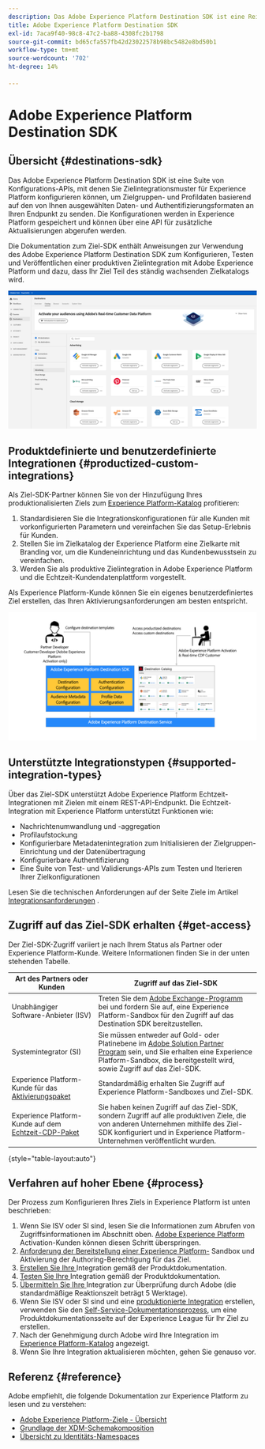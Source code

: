 ```yaml
---
description: Das Adobe Experience Platform Destination SDK ist eine Reihe von Konfigurations-APIs, mit denen Sie Zielintegrationsmuster für die Experience Platform konfigurieren können, um Zielgruppen- und Profildaten an Ihren Endpunkt zu senden. Dies basiert auf Daten- und Authentifizierungsformaten Ihrer Wahl. Die Konfigurationen werden in Experience Platform gespeichert und können über eine API für zusätzliche Aktualisierungen abgerufen werden.
title: Adobe Experience Platform Destination SDK
exl-id: 7aca9f40-98c8-47c2-ba88-4308fc2b1798
source-git-commit: bd65cfa557fb42d23022578b98bc5482e8bd50b1
workflow-type: tm+mt
source-wordcount: '702'
ht-degree: 14%

---
```


# Adobe Experience Platform Destination SDK

## Übersicht {#destinations-sdk}

Das Adobe Experience Platform Destination SDK ist eine Suite von Konfigurations-APIs, mit denen Sie Zielintegrationsmuster für Experience Platform konfigurieren können, um Zielgruppen- und Profildaten basierend auf den von Ihnen ausgewählten Daten- und Authentifizierungsformaten an Ihren Endpunkt zu senden. Die Konfigurationen werden in Experience Platform gespeichert und können über eine API für zusätzliche Aktualisierungen abgerufen werden.

Die Dokumentation zum Ziel-SDK enthält Anweisungen zur Verwendung des Adobe Experience Platform Destination SDK zum Konfigurieren, Testen und Veröffentlichen einer produktiven Zielintegration mit Adobe Experience Platform und dazu, dass Ihr Ziel Teil des ständig wachsenden Zielkatalogs wird.

![Zielkatalog – Übersicht](./assets/destinations-catalog-overview.png)

## Produktdefinierte und benutzerdefinierte Integrationen {#productized-custom-integrations}

Als Ziel-SDK-Partner können Sie von der Hinzufügung Ihres produktionalisierten Ziels zum [Experience Platform-Katalog](/help/destinations/catalog/overview.md) profitieren:
1. Standardisieren Sie die Integrationskonfigurationen für alle Kunden mit vorkonfigurierten Parametern und vereinfachen Sie das Setup-Erlebnis für Kunden.
2. Stellen Sie im Zielkatalog der Experience Platform eine Zielkarte mit Branding vor, um die Kundeneinrichtung und das Kundenbewusstsein zu vereinfachen.
3. Werden Sie als produktive Zielintegration in Adobe Experience Platform und die Echtzeit-Kundendatenplattform vorgestellt.

Als Experience Platform-Kunde können Sie ein eigenes benutzerdefiniertes Ziel erstellen, das Ihren Aktivierungsanforderungen am besten entspricht.

![Visuelles Ziel-SDK-Diagramm](./assets/destination-sdk-visual.png)

<!--

## Types of destinations in Adobe Experience Platform {#types-of-destinations}

In Adobe Experience Platform, we distinguish between two destination types - *connections* and *extensions*. In the user interface, customers can choose between two types of connection destinations, Profile Export destinations and Segment Export destinations. For more details around the difference between the different destination types, read [Destination Types and Categories](https://experienceleague.adobe.com/docs/experience-platform/destinations/destination-types.html?lang=en).

![Destination types](./assets/types-of-destinations.png)

This documentation set provides you with all the necessary information to add your destination to Adobe Experience Platform, as a *connection*, either Profile Export or Segment Export. To set up an extension, visit the [Experience Platform Launch developer portal](https://developer.adobelaunch.com/extensions/).

-->

## Unterstützte Integrationstypen {#supported-integration-types}

Über das Ziel-SDK unterstützt Adobe Experience Platform Echtzeit-Integrationen mit Zielen mit einem REST-API-Endpunkt. Die Echtzeit-Integration mit Experience Platform unterstützt Funktionen wie:
* Nachrichtenumwandlung und -aggregation
* Profilaufstockung
* Konfigurierbare Metadatenintegration zum Initialisieren der Zielgruppen-Einrichtung und der Datenübertragung
* Konfigurierbare Authentifizierung
* Eine Suite von Test- und Validierungs-APIs zum Testen und Iterieren Ihrer Zielkonfigurationen

Lesen Sie die technischen Anforderungen auf der Seite Ziele im Artikel [Integrationsanforderungen](./integration-prerequisites.md) .


## Zugriff auf das Ziel-SDK erhalten {#get-access}

Der Ziel-SDK-Zugriff variiert je nach Ihrem Status als Partner oder Experience Platform-Kunde. Weitere Informationen finden Sie in der unten stehenden Tabelle.


| Art des Partners oder Kunden | Zugriff auf das Ziel-SDK |
---------|----------|
| Unabhängiger Software-Anbieter (ISV) | Treten Sie dem [Adobe Exchange-Programm](https://partners.adobe.com/exchangeprogram/experiencecloud.html) bei und fordern Sie auf, eine Experience Platform-Sandbox für den Zugriff auf das Destination SDK bereitzustellen. |
| Systemintegrator (SI) | Sie müssen entweder auf Gold- oder Platinebene im [Adobe Solution Partner Program](https://solutionpartners.adobe.com/home.html) sein, und Sie erhalten eine Experience Platform-Sandbox, die bereitgestellt wird, sowie Zugriff auf das Ziel-SDK. |
| Experience Platform-Kunde für das [Aktivierungspaket](https://helpx.adobe.com/legal/product-descriptions/adobe-experience-platform0.html) | Standardmäßig erhalten Sie Zugriff auf Experience Platform-Sandboxes und Ziel-SDK. |
| Experience Platform-Kunde auf dem [Echtzeit-CDP-Paket](https://helpx.adobe.com/legal/product-descriptions/real-time-customer-data-platform.html) | Sie haben keinen Zugriff auf das Ziel-SDK, sondern Zugriff auf alle produktiven Ziele, die von anderen Unternehmen mithilfe des Ziel-SDK konfiguriert und in Experience Platform-Unternehmen veröffentlicht wurden. |

{style=&quot;table-layout:auto&quot;}

## Verfahren auf hoher Ebene {#process}

Der Prozess zum Konfigurieren Ihres Ziels in Experience Platform ist unten beschrieben:

1. Wenn Sie ISV oder SI sind, lesen Sie die Informationen zum Abrufen von Zugriffsinformationen im Abschnitt oben. [Adobe Experience Platform ](https://helpx.adobe.com/legal/product-descriptions/adobe-experience-platform0.html) Activation-Kunden können diesen Schritt überspringen.
2. [Anforderung der Bereitstellung einer Experience Platform-](https://adobeexchangeec.zendesk.com/hc/en-us/articles/360037457812-Adobe-Experience-Platform-Sandbox-Accounts-Access-Adding-Users-and-Support) Sandbox und Aktivierung der Authoring-Berechtigung für das Ziel.
3. [Erstellen Sie Ihre ](./configure-destination-instructions.md) Integration gemäß der Produktdokumentation.
4. [Testen Sie Ihre ](./test-destination.md) Integration gemäß der Produktdokumentation.
5. [Übermitteln Sie Ihre ](./destination-publish-api.md) Integration zur Überprüfung durch Adobe (die standardmäßige Reaktionszeit beträgt 5 Werktage).
6. Wenn Sie ISV oder SI sind und eine [produktionierte Integration](./overview.md#productized-custom-integrations) erstellen, verwenden Sie den [Self-Service-Dokumentationsprozess](./docs-framework/documentation-instructions.md), um eine Produktdokumentationsseite auf der Experience League für Ihr Ziel zu erstellen.
7. Nach der Genehmigung durch Adobe wird Ihre Integration im [Experience Platform-Katalog](/help/destinations/catalog/overview.md) angezeigt.
8. Wenn Sie Ihre Integration aktualisieren möchten, gehen Sie genauso vor.

## Referenz {#reference}

Adobe empfiehlt, die folgende Dokumentation zur Experience Platform zu lesen und zu verstehen:

* [Adobe Experience Platform-Ziele - Übersicht](https://experienceleague.adobe.com/docs/experience-platform/destinations/home.html?lang=en)
* [Grundlage der XDM-Schemakomposition](https://experienceleague.adobe.com/docs/experience-platform/xdm/schema/composition.html?lang=de)
* [Übersicht zu Identitäts-Namespaces](https://experienceleague.adobe.com/docs/experience-platform/identity/namespaces.html?lang=de)

